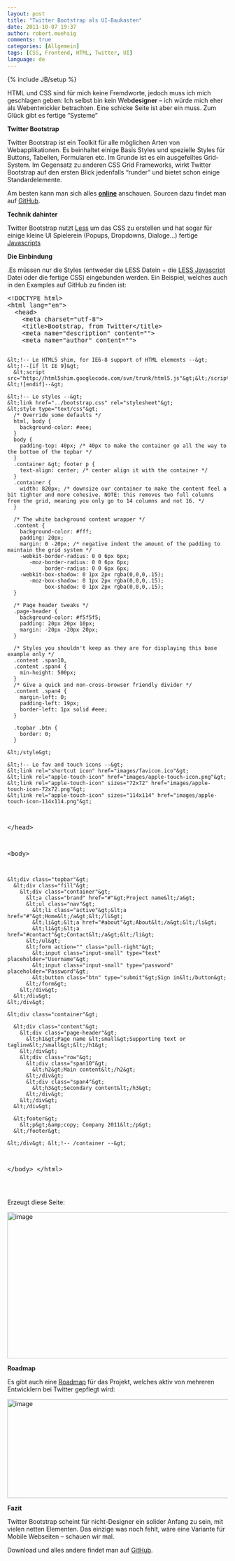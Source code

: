 ```yaml
---
layout: post
title: "Twitter Bootstrap als UI-Baukasten"
date: 2011-10-07 19:37
author: robert.muehsig
comments: true
categories: [Allgemein]
tags: [CSS, Frontend, HTML, Twitter, UI]
language: de
---
```

{% include JB/setup %}
<p>HTML und CSS sind für mich keine Fremdworte, jedoch muss ich mich geschlagen geben: Ich selbst bin kein Web<strong>designer</strong> – ich würde mich eher als Webentwickler betrachten. Eine schicke Seite ist aber ein muss. Zum Glück gibt es fertige “Systeme”</p> <p><strong>Twitter Bootstrap</strong></p> <p>Twitter Bootstrap ist ein Toolkit für alle möglichen Arten von Webapplikationen. Es beinhaltet einige Basis Styles und spezielle Styles für Buttons, Tabellen, Formularen etc. Im Grunde ist es ein ausgefeiltes Grid-System. Im Gegensatz zu anderen CSS Grid Frameworks, wirkt Twitter Bootstrap auf den ersten Blick jedenfalls “runder” und bietet schon einige Standardelemente.</p> <p>Am besten kann man sich alles <a href="http://twitter.github.com/bootstrap/"><strong>online</strong></a> anschauen. Sourcen dazu findet man auf <a href="https://github.com/twitter/bootstrap">GitHub</a>.</p> <p><strong>Technik dahinter</strong></p> <p>Twitter Bootstrap nutzt <a href="http://twitter.github.com/bootstrap/#less">Less</a> um das CSS zu erstellen und hat sogar für einige kleine UI Spielerein (Popups, Dropdowns, Dialoge…) fertige <a href="http://twitter.github.com/bootstrap/javascript.html">Javascripts</a></p> <p><strong>Die Einbindung</strong></p> <p>.Es müssen nur die Styles (entweder die LESS Datein + die <a href="http://lesscss.org/">LESS Javascript</a> Datei oder die fertige CSS) eingebunden werden. Ein Beispiel, welches auch in den Examples auf GitHub zu finden ist:</p> <div style="padding-bottom: 0px; margin: 0px; padding-left: 0px; padding-right: 0px; display: inline; float: none; padding-top: 0px" id="scid:812469c5-0cb0-4c63-8c15-c81123a09de7:08505900-68d7-421a-b8b5-11b41c11ceb9" class="wlWriterEditableSmartContent"><pre name="code" class="c#">&lt;!DOCTYPE html&gt;
&lt;html lang="en"&gt;
  &lt;head&gt;
    &lt;meta charset="utf-8"&gt;
    &lt;title&gt;Bootstrap, from Twitter&lt;/title&gt;
    &lt;meta name="description" content=""&gt;
    &lt;meta name="author" content=""&gt;

    &lt;!-- Le HTML5 shim, for IE6-8 support of HTML elements --&gt;
    &lt;!--[if lt IE 9]&gt;
      &lt;script src="http://html5shim.googlecode.com/svn/trunk/html5.js"&gt;&lt;/script&gt;
    &lt;![endif]--&gt;

    &lt;!-- Le styles --&gt;
    &lt;link href="../bootstrap.css" rel="stylesheet"&gt;
    &lt;style type="text/css"&gt;
      /* Override some defaults */
      html, body {
        background-color: #eee;
      }
      body {
        padding-top: 40px; /* 40px to make the container go all the way to the bottom of the topbar */
      }
      .container &gt; footer p {
        text-align: center; /* center align it with the container */
      }
      .container {
        width: 820px; /* downsize our container to make the content feel a bit tighter and more cohesive. NOTE: this removes two full columns from the grid, meaning you only go to 14 columns and not 16. */
      }

      /* The white background content wrapper */
      .content {
        background-color: #fff;
        padding: 20px;
        margin: 0 -20px; /* negative indent the amount of the padding to maintain the grid system */
        -webkit-border-radius: 0 0 6px 6px;
           -moz-border-radius: 0 0 6px 6px;
                border-radius: 0 0 6px 6px;
        -webkit-box-shadow: 0 1px 2px rgba(0,0,0,.15);
           -moz-box-shadow: 0 1px 2px rgba(0,0,0,.15);
                box-shadow: 0 1px 2px rgba(0,0,0,.15);
      }

      /* Page header tweaks */
      .page-header {
        background-color: #f5f5f5;
        padding: 20px 20px 10px;
        margin: -20px -20px 20px;
      }

      /* Styles you shouldn't keep as they are for displaying this base example only */
      .content .span10,
      .content .span4 {
        min-height: 500px;
      }
      /* Give a quick and non-cross-browser friendly divider */
      .content .span4 {
        margin-left: 0;
        padding-left: 19px;
        border-left: 1px solid #eee;
      }

      .topbar .btn {
        border: 0;
      }

    &lt;/style&gt;

    &lt;!-- Le fav and touch icons --&gt;
    &lt;link rel="shortcut icon" href="images/favicon.ico"&gt;
    &lt;link rel="apple-touch-icon" href="images/apple-touch-icon.png"&gt;
    &lt;link rel="apple-touch-icon" sizes="72x72" href="images/apple-touch-icon-72x72.png"&gt;
    &lt;link rel="apple-touch-icon" sizes="114x114" href="images/apple-touch-icon-114x114.png"&gt;
  &lt;/head&gt;

  &lt;body&gt;

    &lt;div class="topbar"&gt;
      &lt;div class="fill"&gt;
        &lt;div class="container"&gt;
          &lt;a class="brand" href="#"&gt;Project name&lt;/a&gt;
          &lt;ul class="nav"&gt;
            &lt;li class="active"&gt;&lt;a href="#"&gt;Home&lt;/a&gt;&lt;/li&gt;
            &lt;li&gt;&lt;a href="#about"&gt;About&lt;/a&gt;&lt;/li&gt;
            &lt;li&gt;&lt;a href="#contact"&gt;Contact&lt;/a&gt;&lt;/li&gt;
          &lt;/ul&gt;
          &lt;form action="" class="pull-right"&gt;
            &lt;input class="input-small" type="text" placeholder="Username"&gt;
            &lt;input class="input-small" type="password" placeholder="Password"&gt;
            &lt;button class="btn" type="submit"&gt;Sign in&lt;/button&gt;
          &lt;/form&gt;
        &lt;/div&gt;
      &lt;/div&gt;
    &lt;/div&gt;

    &lt;div class="container"&gt;

      &lt;div class="content"&gt;
        &lt;div class="page-header"&gt;
          &lt;h1&gt;Page name &lt;small&gt;Supporting text or tagline&lt;/small&gt;&lt;/h1&gt;
        &lt;/div&gt;
        &lt;div class="row"&gt;
          &lt;div class="span10"&gt;
            &lt;h2&gt;Main content&lt;/h2&gt;
          &lt;/div&gt;
          &lt;div class="span4"&gt;
            &lt;h3&gt;Secondary content&lt;/h3&gt;
          &lt;/div&gt;
        &lt;/div&gt;
      &lt;/div&gt;

      &lt;footer&gt;
        &lt;p&gt;&amp;copy; Company 2011&lt;/p&gt;
      &lt;/footer&gt;

    &lt;/div&gt; &lt;!-- /container --&gt;

  &lt;/body&gt;
&lt;/html&gt;
</pre></div>
<p>&nbsp;</p>
<p>Erzeugt diese Seite:</p>
<p><a href="{{BASE_PATH}}/assets/wp-images-de/image1367.png"><img style="background-image: none; border-bottom: 0px; border-left: 0px; padding-left: 0px; padding-right: 0px; display: inline; border-top: 0px; border-right: 0px; padding-top: 0px" title="image" border="0" alt="image" src="{{BASE_PATH}}/assets/wp-images-de/image_thumb549.png" width="554" height="334"></a></p>
<p><strong>Roadmap</strong></p>
<p>Es gibt auch eine <a href="https://github.com/twitter/bootstrap/wiki/Roadmap">Roadmap</a> für das Projekt, welches aktiv von mehreren Entwicklern bei Twitter gepflegt wird:</p>
<p><a href="{{BASE_PATH}}/assets/wp-images-de/image1368.png"><img style="background-image: none; border-bottom: 0px; border-left: 0px; padding-left: 0px; padding-right: 0px; display: inline; border-top: 0px; border-right: 0px; padding-top: 0px" title="image" border="0" alt="image" src="{{BASE_PATH}}/assets/wp-images-de/image_thumb550.png" width="506" height="226"></a></p>
<p><strong>Fazit</strong></p>
<p>Twitter Bootstrap scheint für nicht-Designer ein solider Anfang zu sein, mit vielen netten Elementen. Das einzige was noch fehlt, wäre eine Variante für Mobile Webseiten – schauen wir mal.</p>
<p>Download und alles andere findet man auf <a href="http://twitter.github.com/bootstrap/">GitHub</a>.</p>
